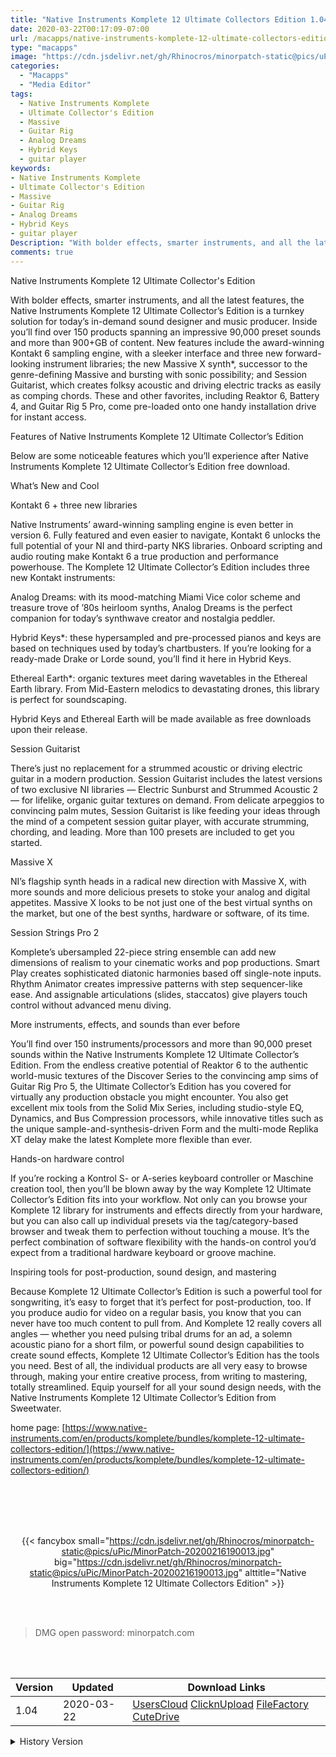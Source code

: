 ```yaml
---
title: "Native Instruments Komplete 12 Ultimate Collectors Edition 1.04 Crack"
date: 2020-03-22T00:17:09-07:00
url: /macapps/native-instruments-komplete-12-ultimate-collectors-edition.html
type: "macapps"
image: "https://cdn.jsdelivr.net/gh/Rhinocros/minorpatch-static@pics/uPic/hOWPfX.png"
categories:
  - "Macapps"
  - "Media Editor"
tags:
  - Native Instruments Komplete
  - Ultimate Collector's Edition
  - Massive
  - Guitar Rig
  - Analog Dreams
  - Hybrid Keys
  - guitar player
keywords:
- Native Instruments Komplete
- Ultimate Collector's Edition
- Massive
- Guitar Rig
- Analog Dreams
- Hybrid Keys
- guitar player
Description: "With bolder effects, smarter instruments, and all the latest features, the Native Instruments Komplete 12 Ultimate Collector’s Edition is a turnkey solution for today’s in-demand sound designer and music producer."
comments: true
---
```


Native Instruments Komplete 12 Ultimate Collector's Edition

With bolder effects, smarter instruments, and all the latest features, the Native Instruments Komplete 12 Ultimate Collector’s Edition is a turnkey solution for today’s in-demand sound designer and music producer. Inside you’ll find over 150 products spanning an impressive 90,000 preset sounds and more than 900+GB of content. New features include the award-winning Kontakt 6 sampling engine, with a sleeker interface and three new forward-looking instrument libraries; the new Massive X synth*, successor to the genre-defining Massive and bursting with sonic possibility; and Session Guitarist, which creates folksy acoustic and driving electric tracks as easily as comping chords. These and other favorites, including Reaktor 6, Battery 4, and Guitar Rig 5 Pro, come pre-loaded onto one handy installation drive for instant access.

Features of Native Instruments Komplete 12 Ultimate Collector’s Edition

Below are some noticeable features which you’ll experience after Native Instruments Komplete 12 Ultimate Collector’s Edition free download.

What’s New and Cool

Kontakt 6 + three new libraries

Native Instruments’ award-winning sampling engine is even better in version 6. Fully featured and even easier to navigate, Kontakt 6 unlocks the full potential of your NI and third-party NKS libraries. Onboard scripting and audio routing make Kontakt 6 a true production and performance powerhouse. The Komplete 12 Ultimate Collector’s Edition includes three new Kontakt instruments:

Analog Dreams: with its mood-matching Miami Vice color scheme and treasure trove of ’80s heirloom synths, Analog Dreams is the perfect companion for today’s synthwave creator and nostalgia peddler.

Hybrid Keys*: these hypersampled and pre-processed pianos and keys are based on techniques used by today’s chartbusters. If you’re looking for a ready-made Drake or Lorde sound, you’ll find it here in Hybrid Keys.

Ethereal Earth*: organic textures meet daring wavetables in the Ethereal Earth library. From Mid-Eastern melodics to devastating drones, this library is perfect for soundscaping.

Hybrid Keys and Ethereal Earth will be made available as free downloads upon their release.

Session Guitarist

There’s just no replacement for a strummed acoustic or driving electric guitar in a modern production. Session Guitarist includes the latest versions of two exclusive NI libraries — Electric Sunburst and Strummed Acoustic 2 — for lifelike, organic guitar textures on demand. From delicate arpeggios to convincing palm mutes, Session Guitarist is like feeding your ideas through the mind of a competent session guitar player, with accurate strumming, chording, and leading. More than 100 presets are included to get you started.

Massive X

NI’s flagship synth heads in a radical new direction with Massive X, with more sounds and more delicious presets to stoke your analog and digital appetites. Massive X looks to be not just one of the best virtual synths on the market, but one of the best synths, hardware or software, of its time.

Session Strings Pro 2

Komplete’s ubersampled 22-piece string ensemble can add new dimensions of realism to your cinematic works and pop productions. Smart Play creates sophisticated diatonic harmonies based off single-note inputs. Rhythm Animator creates impressive patterns with step sequencer-like ease. And assignable articulations (slides, staccatos) give players touch control without advanced menu diving.

More instruments, effects, and sounds than ever before

You’ll find over 150 instruments/processors and more than 90,000 preset sounds within the Native Instruments Komplete 12 Ultimate Collector’s Edition. From the endless creative potential of Reaktor 6 to the authentic world-music textures of the Discover Series to the convincing amp sims of Guitar Rig Pro 5, the Ultimate Collector’s Edition has you covered for virtually any production obstacle you might encounter. You also get excellent mix tools from the Solid Mix Series, including studio-style EQ, Dynamics, and Bus Compression processors, while innovative titles such as the unique sample-and-synthesis-driven Form and the multi-mode Replika XT delay make the latest Komplete more flexible than ever.

Hands-on hardware control

If you’re rocking a Kontrol S- or A-series keyboard controller or Maschine creation tool, then you’ll be blown away by the way Komplete 12 Ultimate Collector’s Edition fits into your workflow. Not only can you browse your Komplete 12 library for instruments and effects directly from your hardware, but you can also call up individual presets via the tag/category-based browser and tweak them to perfection without touching a mouse. It’s the perfect combination of software flexibility with the hands-on control you’d expect from a traditional hardware keyboard or groove machine.

Inspiring tools for post-production, sound design, and mastering

Because Komplete 12 Ultimate Collector’s Edition is such a powerful tool for songwriting, it’s easy to forget that it’s perfect for post-production, too. If you produce audio for video on a regular basis, you know that you can never have too much content to pull from. And Komplete 12 really covers all angles — whether you need pulsing tribal drums for an ad, a solemn acoustic piano for a short film, or powerful sound design capabilities to create sound effects, Komplete 12 Ultimate Collector’s Edition has the tools you need. Best of all, the individual products are all very easy to browse through, making your entire creative process, from writing to mastering, totally streamlined. Equip yourself for all your sound design needs, with the Native Instruments Komplete 12 Ultimate Collector’s Edition from Sweetwater.

home page: [https://www.native-instruments.com/en/products/komplete/bundles/komplete-12-ultimate-collectors-edition/](https://www.native-instruments.com/en/products/komplete/bundles/komplete-12-ultimate-collectors-edition/)

<br/>
<br/>
<script async src="https://pagead2.googlesyndication.com/pagead/js/adsbygoogle.js"></script>
<ins class="adsbygoogle"
     style="display:block; text-align:center;"
     data-ad-layout="in-article"
     data-ad-format="fluid"
     data-ad-client="ca-pub-8746275014476192"
     data-ad-slot="5144997159"></ins>
<script>
     (adsbygoogle = window.adsbygoogle || []).push({});
</script>
<br/>
<br/>


<center>

{{< fancybox small="https://cdn.jsdelivr.net/gh/Rhinocros/minorpatch-static@pics/uPic/MinorPatch-20200216190013.jpg" big="https://cdn.jsdelivr.net/gh/Rhinocros/minorpatch-static@pics/uPic/MinorPatch-20200216190013.jpg" alttitle="Native Instruments Komplete 12 Ultimate Collectors Edition" >}}

</center>

<br/>
<br/>


> DMG open password: minorpatch.com

<br/>

<br/>
<div id="history_version" class="history_version">

| Version | Updated | Download Links |
| ---- | ---- | ---- |
| 1.04 | 2020-03-22 | [UsersCloud](https://ouo.io/2bBkE9c)   [ClicknUpload](https://ouo.io/Yb0qEN)   [FileFactory](https://ouo.io/xfqxcS)   [CuteDrive](https://ouo.io/Jr7AlS) |
<details>
<summary>History Version</summary>

| Version | Updated | Download Links |
| ---- | ---- | ---- |
| 1.03 | 2020-02-24 | [UsersCloud](https://ouo.io/MLeCZP)   [ClicknUpload](https://ouo.io/g19pj1)   [FileFactory](https://ouo.io/jgHuOln)   [CuteDrive](https://ouo.io/mJx1yz) |
| 1.02 | 2020-02-16 | [UsersCloud](https://ouo.io/48ovJp)   [ClicknUpload](https://ouo.io/HNfmO7B)   [Mega](https://ouo.io/igRj16u)   [CuteDrive](https://ouo.io/igRj16u) |
</details>

</div>
